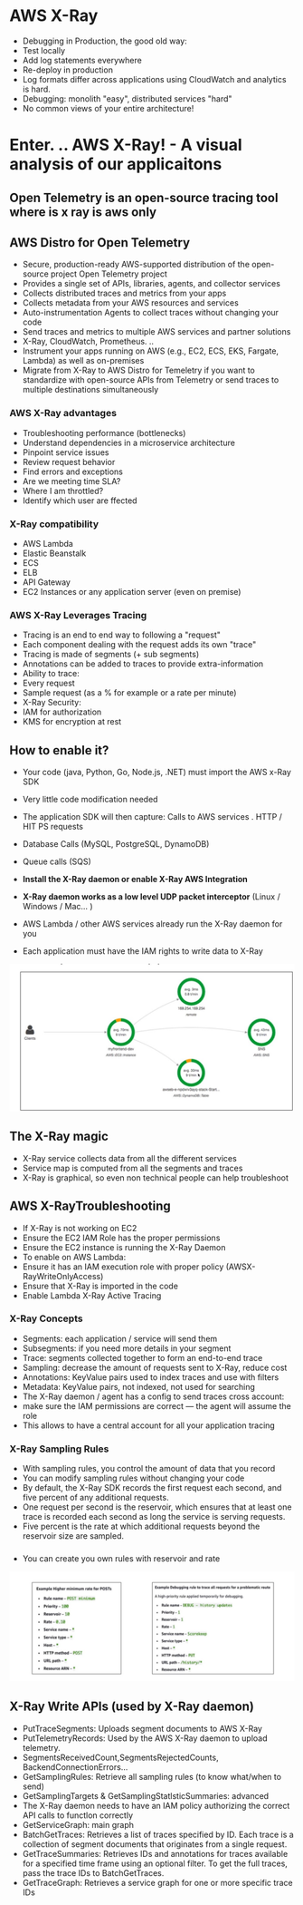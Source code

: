 # AWS X-Ray

* Debugging in Production, the good old way:
* Test locally
* Add log statements everywhere
* Re-deploy in production
* Log formats differ across applications using CloudWatch and analytics is
hard.
* Debugging: monolith "easy", distributed services "hard"
* No common views of your entire architecture!

# Enter. .. AWS X-Ray! - A visual analysis of our applicaitons

## Open Telemetry is an open-source tracing tool where is x ray is aws only

## AWS Distro for Open Telemetry
* Secure, production-ready AWS-supported distribution of the open-source project Open Telemetry project
* Provides a single set of APIs, libraries, agents, and collector services
* Collects distributed traces and metrics from your apps
* Collects metadata from your AWS resources and services
* Auto-instrumentation Agents to collect traces without changing your code
* Send traces and metrics to multiple AWS services and partner solutions
* X-Ray, CloudWatch, Prometheus. ..
* Instrument your apps running on AWS (e.g., EC2, ECS, EKS, Fargate, Lambda) as well as on-premises
* Migrate from X-Ray to AWS Distro for Temeletry if you want to standardize with open-source APIs from Telemetry or send traces to multiple destinations simultaneously


### AWS X-Ray advantages
* Troubleshooting performance (bottlenecks)
* Understand dependencies in a microservice architecture
* Pinpoint service issues
* Review request behavior
* Find errors and exceptions
* Are we meeting time SLA?
* Where I am throttled?
* Identify which user are ffected

### X-Ray compatibility
* AWS Lambda
* Elastic Beanstalk
* ECS
* ELB
* API Gateway
* EC2 Instances or any application server (even on premise)


### AWS X-Ray Leverages Tracing
* Tracing is an end to end way to following a "request"
* Each component dealing with the request adds its own "trace"
* Tracing is made of segments (+ sub segments)
* Annotations can be added to traces to provide extra-information
* Ability to trace:
* Every request
* Sample request (as a % for example or a rate per minute)
* X-Ray Security:
* IAM for authorization
* KMS for encryption at rest 


## How to enable it?

*  Your code (java, Python, Go, Node.js, .NET) must import the AWS
x-Ray SDK
* Very little code modification needed
* The application SDK will then capture:
Calls to AWS services
. HTTP / HIT PS requests
* Database Calls (MySQL, PostgreSQL, DynamoDB)
* Queue calls (SQS)


*  **Install the X-Ray daemon or enable X-Ray AWS Integration**
*  **X-Ray daemon works as a low level UDP packet interceptor**
(Linux / Windows / Mac... )
* AWS Lambda / other AWS services already run the X-Ray daemon for you
* Each application must have the IAM rights to write data to X-Ray

![x-ray](images/archietecture.jpg)

## The X-Ray magic
* X-Ray service collects data from all the different services
* Service map is computed from all the segments and traces
* X-Ray is graphical, so even non technical people can help troubleshoot

## AWS X-RayTroubleshooting
* If X-Ray is not working on EC2
* Ensure the EC2 IAM Role has the proper permissions
* Ensure the EC2 instance is running the X-Ray Daemon
* To enable on AWS Lambda:
* Ensure it has an IAM execution role with proper policy
(AWSX-RayWriteOnlyAccess)
* Ensure that X-Ray is imported in the code
* Enable Lambda X-Ray Active Tracing

### X-Ray Concepts
* Segments: each application / service will send them
* Subsegments: if you need more details in your segment
* Trace: segments collected together to form an end-to-end trace
* Sampling: decrease the amount of requests sent to X-Ray, reduce cost
* Annotations: KeyValue pairs used to index traces and use with filters
* Metadata: KeyValue pairs, not indexed, not used for searching
* The X-Ray daemon / agent has a config to send traces cross account:
* make sure the IAM permissions are correct — the agent will assume the role
* This allows to have a central account for all your application tracing

### X-Ray Sampling Rules
* With sampling rules, you control the amount of data that you record
* You can modify sampling rules without changing your code
* By default, the X-Ray SDK records the first request each second, and five percent of any additional requests.
* One request per second is the reservoir, which ensures that at least one trace is recorded each second as long the service is serving requests.
* Five percent is the rate at which additional requests beyond the reservoir size are sampled.

###

* You can create you own rules with reservoir and rate

![custom_sampling](images/custom_samplilng.jpg)

## X-Ray Write APIs (used by X-Ray daemon)

* PutTraceSegments: Uploads segment documents to AWS X-Ray
* PutTelemetryRecords: Used by the AWS
X-Ray daemon to upload telemetry.
* SegmentsReceivedCount,SegmentsRejectedCounts, BackendConnectionErrors...
* GetSamplingRules: Retrieve all sampling rules (to know what/when to send)
* GetSamplingTargets & GetSamplingStatlsticSummaries: advanced
* The X-Ray daemon needs to have an IAM policy authorizing the correct API calls to functlon correctly
 * GetServiceGraph: main graph
* BatchGetTraces: Retrieves a list of traces specified by ID. Each trace is a collection of segment documents that originates from a single request.
* GetTraceSummaries: Retrieves IDs and annotations for traces available for a specified time frame using an optional filter. To get the full traces, pass the trace IDs to BatchGetTraces.
* GetTraceGraph: Retrieves a service graph for one or more specific trace IDs